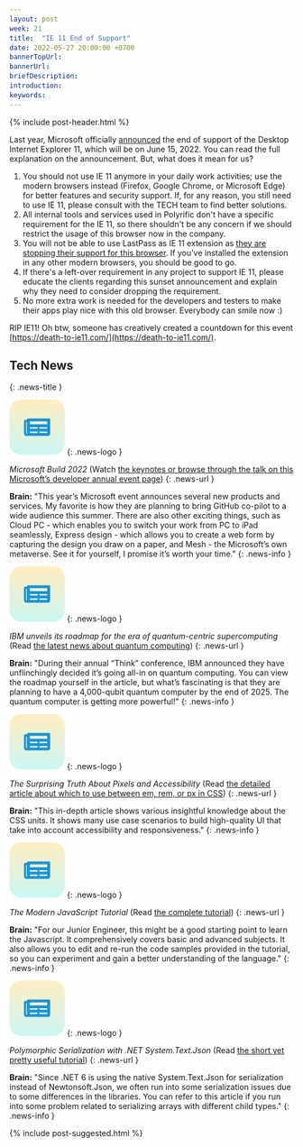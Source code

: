 ```yaml
---
layout: post
week: 21
title:  "IE 11 End of Support"
date: 2022-05-27 20:00:00 +0700
bannerTopUrl: 
bannerUrl: 
briefDescription: 
introduction:
keywords:
---
```


{% include post-header.html %}

Last year, Microsoft officially [announced](https://blogs.windows.com/windowsexperience/2021/05/19/the-future-of-internet-explorer-on-windows-10-is-in-microsoft-edge/) the end of support of the Desktop Internet Explorer 11, which will be on June 15, 2022. You can read the full explanation on the announcement. But, what does it mean for us?

1. You should not use IE 11 anymore in your daily work activities; use the modern browsers instead (Firefox, Google Chrome, or Microsoft Edge) for better features and security support. If, for any reason, you still need to use IE 11, please consult with the TECH team to find better solutions.
2. All internal tools and services used in Polyrific don't have a specific requirement for the IE 11, so there shouldn't be any concern if we should restrict the usage of this browser now in the company.
3. You will not be able to use LastPass as IE 11 extension as [they are stopping their support for this browser](https://support.lastpass.com/help/lastpass-for-internet-explorer-11-no-longer-supported). If you've installed the extension in any other modern browsers, you should be good to go.
4. If there's a left-over requirement in any project to support IE 11, please educate the clients regarding this sunset announcement and explain why they need to consider dropping the requirement.
5. No more extra work is needed for the developers and testers to make their apps play nice with this old browser. Everybody can smile now :)

RIP IE11! Oh btw, someone has creatively created a countdown for this event [https://death-to-ie11.com/](https://death-to-ie11.com/).

## Tech News
{: .news-title }

![memo](/assets/images/tech-news.svg)
{: .news-logo }

*Microsoft Build 2022* (Watch [the keynotes or browse through the talk on this Microsoft’s developer annual event page](https://news.microsoft.com/build2022/))
{: .news-url }

__Brain:__ "This year’s Microsoft event announces several new products and services. My favorite is how they are planning to bring GitHub co-pilot to a wide audience this summer. There are also other exciting things, such as Cloud PC - which enables you to switch your work from PC to iPad seamlessly, Express design - which allows you to create a web form by capturing the design you draw on a paper, and Mesh - the Microsoft’s own metaverse. See it for yourself, I promise it’s worth your time."
{: .news-info }

![memo](/assets/images/tech-news.svg)
{: .news-logo }

*IBM unveils its roadmap for the era of quantum-centric supercomputing* (Read [the latest news about quantum computing](https://thenextweb.com/news/ibm-unveils-its-roadmap-era-quantum-centric-supercomputing))
{: .news-url }

__Brain:__ "During their annual “Think” conference, IBM announced they have unflinchingly decided it’s going all-in on quantum computing. You can view the roadmap yourself in the article, but what’s fascinating is that they are planning to have a 4,000-qubit quantum computer by the end of 2025. The quantum computer is getting more powerful!"
{: .news-info }

![memo](/assets/images/tech-news.svg)
{: .news-logo }

*The Surprising Truth About Pixels and Accessibility* (Read [the detailed article about which to use between em, rem, or px in CSS](https://www.joshwcomeau.com/css/surprising-truth-about-pixels-and-accessibility/))
{: .news-url }

__Brain:__ "This in-depth article shows various insightful knowledge about the CSS units. It shows many use case scenarios to build high-quality UI that take into account accessibility and responsiveness."
{: .news-info }

![memo](/assets/images/tech-news.svg)
{: .news-logo }

*The Modern JavaScript Tutorial* (Read [the complete tutorial](https://javascript.info/))
{: .news-url }

__Brain:__ "For our Junior Engineer, this might be a good starting point to learn the Javascript. It comprehensively covers basic and advanced subjects. It also allows you to edit and re-run the code samples provided in the tutorial, so you can experiment and gain a better understanding of the language."
{: .news-info }

![memo](/assets/images/tech-news.svg)
{: .news-logo }

*Polymorphic Serialization with .NET System.Text.Json* (Read [the short yet pretty useful tutorial](https://khalidabuhakmeh.com/polymorphic-serialization-with-dotnet-system-text-json))
{: .news-url }

__Brain:__ "Since .NET 6 is using the native System.Text.Json for serialization instead of Newtonsoft.Json, we often run into some serialization issues due to some differences in the libraries. You can refer to this article if you run into some problem related to serializing arrays with different child types."
{: .news-info }

{% include post-suggested.html %}